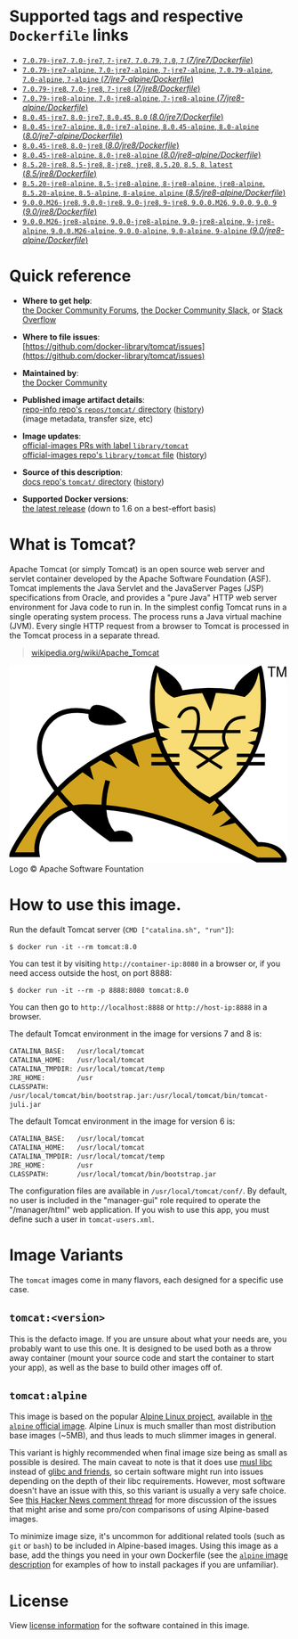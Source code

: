 <!--

********************************************************************************

WARNING:

    DO NOT EDIT "tomcat/README.md"

    IT IS AUTO-GENERATED

    (from the other files in "tomcat/" combined with a set of templates)

********************************************************************************

-->

# Supported tags and respective `Dockerfile` links

-	[`7.0.79-jre7`, `7.0-jre7`, `7-jre7`, `7.0.79`, `7.0`, `7` (*7/jre7/Dockerfile*)](https://github.com/docker-library/tomcat/blob/f6dc3671bf56465917b52c8df4356fa8f0ebafcd/7/jre7/Dockerfile)
-	[`7.0.79-jre7-alpine`, `7.0-jre7-alpine`, `7-jre7-alpine`, `7.0.79-alpine`, `7.0-alpine`, `7-alpine` (*7/jre7-alpine/Dockerfile*)](https://github.com/docker-library/tomcat/blob/f6dc3671bf56465917b52c8df4356fa8f0ebafcd/7/jre7-alpine/Dockerfile)
-	[`7.0.79-jre8`, `7.0-jre8`, `7-jre8` (*7/jre8/Dockerfile*)](https://github.com/docker-library/tomcat/blob/f6dc3671bf56465917b52c8df4356fa8f0ebafcd/7/jre8/Dockerfile)
-	[`7.0.79-jre8-alpine`, `7.0-jre8-alpine`, `7-jre8-alpine` (*7/jre8-alpine/Dockerfile*)](https://github.com/docker-library/tomcat/blob/f6dc3671bf56465917b52c8df4356fa8f0ebafcd/7/jre8-alpine/Dockerfile)
-	[`8.0.45-jre7`, `8.0-jre7`, `8.0.45`, `8.0` (*8.0/jre7/Dockerfile*)](https://github.com/docker-library/tomcat/blob/f6dc3671bf56465917b52c8df4356fa8f0ebafcd/8.0/jre7/Dockerfile)
-	[`8.0.45-jre7-alpine`, `8.0-jre7-alpine`, `8.0.45-alpine`, `8.0-alpine` (*8.0/jre7-alpine/Dockerfile*)](https://github.com/docker-library/tomcat/blob/f6dc3671bf56465917b52c8df4356fa8f0ebafcd/8.0/jre7-alpine/Dockerfile)
-	[`8.0.45-jre8`, `8.0-jre8` (*8.0/jre8/Dockerfile*)](https://github.com/docker-library/tomcat/blob/f6dc3671bf56465917b52c8df4356fa8f0ebafcd/8.0/jre8/Dockerfile)
-	[`8.0.45-jre8-alpine`, `8.0-jre8-alpine` (*8.0/jre8-alpine/Dockerfile*)](https://github.com/docker-library/tomcat/blob/f6dc3671bf56465917b52c8df4356fa8f0ebafcd/8.0/jre8-alpine/Dockerfile)
-	[`8.5.20-jre8`, `8.5-jre8`, `8-jre8`, `jre8`, `8.5.20`, `8.5`, `8`, `latest` (*8.5/jre8/Dockerfile*)](https://github.com/docker-library/tomcat/blob/ec4d672211c919aad07ac7bebe7c6f26373ee467/8.5/jre8/Dockerfile)
-	[`8.5.20-jre8-alpine`, `8.5-jre8-alpine`, `8-jre8-alpine`, `jre8-alpine`, `8.5.20-alpine`, `8.5-alpine`, `8-alpine`, `alpine` (*8.5/jre8-alpine/Dockerfile*)](https://github.com/docker-library/tomcat/blob/9040855496452d91d7b0d8abbfd70c60448a07a1/8.5/jre8-alpine/Dockerfile)
-	[`9.0.0.M26-jre8`, `9.0.0-jre8`, `9.0-jre8`, `9-jre8`, `9.0.0.M26`, `9.0.0`, `9.0`, `9` (*9.0/jre8/Dockerfile*)](https://github.com/docker-library/tomcat/blob/77323f32b92405944da026c68428e3180e6bc33a/9.0/jre8/Dockerfile)
-	[`9.0.0.M26-jre8-alpine`, `9.0.0-jre8-alpine`, `9.0-jre8-alpine`, `9-jre8-alpine`, `9.0.0.M26-alpine`, `9.0.0-alpine`, `9.0-alpine`, `9-alpine` (*9.0/jre8-alpine/Dockerfile*)](https://github.com/docker-library/tomcat/blob/dcadb55c324ad088e5e34b5bc6f1202e025ea848/9.0/jre8-alpine/Dockerfile)

# Quick reference

-	**Where to get help**:  
	[the Docker Community Forums](https://forums.docker.com/), [the Docker Community Slack](https://blog.docker.com/2016/11/introducing-docker-community-directory-docker-community-slack/), or [Stack Overflow](https://stackoverflow.com/search?tab=newest&q=docker)

-	**Where to file issues**:  
	[https://github.com/docker-library/tomcat/issues](https://github.com/docker-library/tomcat/issues)

-	**Maintained by**:  
	[the Docker Community](https://github.com/docker-library/tomcat)

-	**Published image artifact details**:  
	[repo-info repo's `repos/tomcat/` directory](https://github.com/docker-library/repo-info/blob/master/repos/tomcat) ([history](https://github.com/docker-library/repo-info/commits/master/repos/tomcat))  
	(image metadata, transfer size, etc)

-	**Image updates**:  
	[official-images PRs with label `library/tomcat`](https://github.com/docker-library/official-images/pulls?q=label%3Alibrary%2Ftomcat)  
	[official-images repo's `library/tomcat` file](https://github.com/docker-library/official-images/blob/master/library/tomcat) ([history](https://github.com/docker-library/official-images/commits/master/library/tomcat))

-	**Source of this description**:  
	[docs repo's `tomcat/` directory](https://github.com/docker-library/docs/tree/master/tomcat) ([history](https://github.com/docker-library/docs/commits/master/tomcat))

-	**Supported Docker versions**:  
	[the latest release](https://github.com/docker/docker/releases/latest) (down to 1.6 on a best-effort basis)

# What is Tomcat?

Apache Tomcat (or simply Tomcat) is an open source web server and servlet container developed by the Apache Software Foundation (ASF). Tomcat implements the Java Servlet and the JavaServer Pages (JSP) specifications from Oracle, and provides a "pure Java" HTTP web server environment for Java code to run in. In the simplest config Tomcat runs in a single operating system process. The process runs a Java virtual machine (JVM). Every single HTTP request from a browser to Tomcat is processed in the Tomcat process in a separate thread.

> [wikipedia.org/wiki/Apache_Tomcat](https://en.wikipedia.org/wiki/Apache_Tomcat)

![logo](https://raw.githubusercontent.com/docker-library/docs/8e31eb93a02d504d0cfe1da435aa31b377fc627d/tomcat/logo.png)Logo &copy; Apache Software Fountation

# How to use this image.

Run the default Tomcat server (`CMD ["catalina.sh", "run"]`):

```console
$ docker run -it --rm tomcat:8.0
```

You can test it by visiting `http://container-ip:8080` in a browser or, if you need access outside the host, on port 8888:

```console
$ docker run -it --rm -p 8888:8080 tomcat:8.0
```

You can then go to `http://localhost:8888` or `http://host-ip:8888` in a browser.

The default Tomcat environment in the image for versions 7 and 8 is:

	CATALINA_BASE:   /usr/local/tomcat
	CATALINA_HOME:   /usr/local/tomcat
	CATALINA_TMPDIR: /usr/local/tomcat/temp
	JRE_HOME:        /usr
	CLASSPATH:       /usr/local/tomcat/bin/bootstrap.jar:/usr/local/tomcat/bin/tomcat-juli.jar

The default Tomcat environment in the image for version 6 is:

	CATALINA_BASE:   /usr/local/tomcat
	CATALINA_HOME:   /usr/local/tomcat
	CATALINA_TMPDIR: /usr/local/tomcat/temp
	JRE_HOME:        /usr
	CLASSPATH:       /usr/local/tomcat/bin/bootstrap.jar

The configuration files are available in `/usr/local/tomcat/conf/`. By default, no user is included in the "manager-gui" role required to operate the "/manager/html" web application. If you wish to use this app, you must define such a user in `tomcat-users.xml`.

# Image Variants

The `tomcat` images come in many flavors, each designed for a specific use case.

## `tomcat:<version>`

This is the defacto image. If you are unsure about what your needs are, you probably want to use this one. It is designed to be used both as a throw away container (mount your source code and start the container to start your app), as well as the base to build other images off of.

## `tomcat:alpine`

This image is based on the popular [Alpine Linux project](http://alpinelinux.org), available in [the `alpine` official image](https://hub.docker.com/_/alpine). Alpine Linux is much smaller than most distribution base images (~5MB), and thus leads to much slimmer images in general.

This variant is highly recommended when final image size being as small as possible is desired. The main caveat to note is that it does use [musl libc](http://www.musl-libc.org) instead of [glibc and friends](http://www.etalabs.net/compare_libcs.html), so certain software might run into issues depending on the depth of their libc requirements. However, most software doesn't have an issue with this, so this variant is usually a very safe choice. See [this Hacker News comment thread](https://news.ycombinator.com/item?id=10782897) for more discussion of the issues that might arise and some pro/con comparisons of using Alpine-based images.

To minimize image size, it's uncommon for additional related tools (such as `git` or `bash`) to be included in Alpine-based images. Using this image as a base, add the things you need in your own Dockerfile (see the [`alpine` image description](https://hub.docker.com/_/alpine/) for examples of how to install packages if you are unfamiliar).

# License

View [license information](https://www.apache.org/licenses/LICENSE-2.0) for the software contained in this image.
